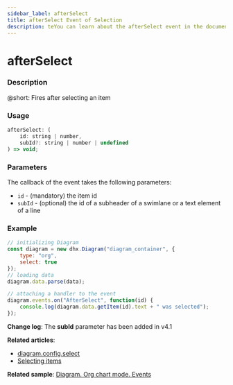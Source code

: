 ```yaml
---
sidebar_label: afterSelect
title: afterSelect Event of Selection
description: teYou can learn about the afterSelect event in the documentation of the DHTMLX JavaScript Diagram library. Browse developer guides and API reference, try out code examples and live demos, and download a free 30-day evaluation version of DHTMLX Diagram.xt
---
```


# afterSelect

### Description

@short: Fires after selecting an item

### Usage

~~~js
afterSelect: (
    id: string | number, 
    subId?: string | number | undefined
) => void;
~~~

### Parameters

The callback of the event takes the following parameters:

- `id` - (mandatory) the item id
- `subId` - (optional) the id of a subheader of a swimlane or a text element of a line

### Example

~~~js {10-12}
// initializing Diagram
const diagram = new dhx.Diagram("diagram_container", { 
    type: "org", 
    select: true        
});
// loading data
diagram.data.parse(data);

// attaching a handler to the event
diagram.events.on("AfterSelect", function(id) {
	console.log(diagram.data.getItem(id).text + " was selected");
});
~~~

**Change log**: The **subId** parameter has been added in v4.1

**Related articles**:  
- [diagram.config.select](../../../api/diagram/select_property/)
- [Selecting items](../../../guides/manipulating_items/#selecting-items)

**Related sample**: [Diagram. Org chart mode. Events](https://snippet.dhtmlx.com/l38pct7c)